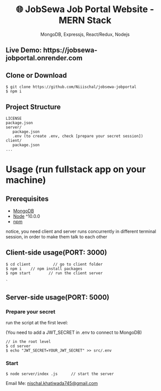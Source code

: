 <h1 align="center">🌐 JobSewa Job Portal Website - MERN Stack</h1>
<p align="center">MongoDB, Expressjs, React/Redux, Nodejs</p>

<h2> Live Demo: <a>https://jobsewa-jobportal.onrender.com</a></h2>

## Clone or Download
```terminal
$ git clone https://github.com/Niiischal/jobsewa-jobportal
$ npm i
```

## Project Structure
```terminal
LICENSE
package.json
server/
   package.json
   .env (to create .env, check [prepare your secret session])
client/
   package.json
...
```

# Usage (run fullstack app on your machine)

## Prerequisites
- [MongoDB](https://www.mongodb.com/)
- [Node](https://nodejs.org/en/download/) ^10.0.0
- [npm](https://nodejs.org/en/download/package-manager/)

notice, you need client and server runs concurrently in different terminal session, in order to make them talk to each other

## Client-side usage(PORT: 3000)
```terminal
$ cd client          // go to client folder
$ npm i    // npm install packages
$ npm start        // run the client server

`
```
## Server-side usage(PORT: 5000)

### Prepare your secret

run the script at the first level:

(You need to add a JWT_SECRET in .env to connect to MongoDB)

```terminal
// in the root level
$ cd server
$ echo "JWT_SECRET=YOUR_JWT_SECRET" >> src/.env
```

### Start

```terminal
$ node server/index .js      // start the server
```



Email Me: nischal.khatiwada745@gmail.com